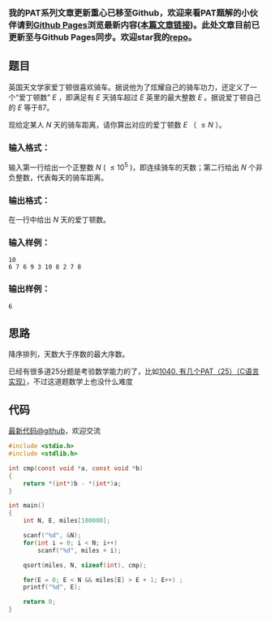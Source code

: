 ### 我的PAT系列文章更新重心已移至Github，欢迎来看PAT题解的小伙伴请到[Github Pages](https://oliverlew.github.io/PAT)浏览最新内容([本篇文章链接](https://oliverlew.github.io/PAT/Basic/1060.html))。此处文章目前已更新至与Github Pages同步。欢迎star我的[repo](https://github.com/OliverLew/PAT)。

## 题目

英国天文学家爱丁顿很喜欢骑车。据说他为了炫耀自己的骑车功力，还定义了一个“爱丁顿数” $E$ ，即满足有 $E$ 天骑车超过 $E$ 英里的最大整数 $E$
。据说爱丁顿自己的 $E$ 等于87。

现给定某人 $N$ 天的骑车距离，请你算出对应的爱丁顿数 $E$ （ $\le N$ ）。

### 输入格式：

输入第一行给出一个正整数 $N$ ( $\le 10^5$ )，即连续骑车的天数；第二行给出 $N$ 个非负整数，代表每天的骑车距离。

### 输出格式：

在一行中给出 $N$ 天的爱丁顿数。

### 输入样例：

    
    
    10
    6 7 6 9 3 10 8 2 7 8
    

### 输出样例：

    
    
    6
    



## 思路


降序排列，天数大于序数的最大序数。

已经有很多道25分题是考验数学能力的了，比如[1040. 有几个PAT（25）（C语言实现）](http://www.jianshu.com/p/65291de1906b)，不过这道题数学上也没什么难度

## 代码

[最新代码@github](https://github.com/OliverLew/PAT/blob/master/PATBasic/1060.c)，欢迎交流
```c
#include <stdio.h>
#include <stdlib.h>

int cmp(const void *a, const void *b)
{
    return *(int*)b - *(int*)a;
}

int main()
{
    int N, E, miles[100000];

    scanf("%d", &N);
    for(int i = 0; i < N; i++)
        scanf("%d", miles + i);

    qsort(miles, N, sizeof(int), cmp);

    for(E = 0; E < N && miles[E] > E + 1; E++) ;
    printf("%d", E);

    return 0;
}
```
